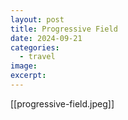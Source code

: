 ```yaml
---
layout: post
title: Progressive Field
date: 2024-09-21
categories:
  - travel
image: 
excerpt:
---
```

[[progressive-field.jpeg]]